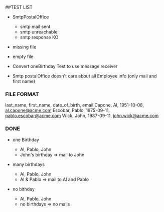 ##TEST LIST

- SmtpPostalOffice
    - smtp mail sent
    - smtp unreachable
    - smtp response KO

- missing file
- empty file

- Convert oneBirthday Test to use message receiver
- Smtp postalOffice doesn't care about all Employee info (only mail and first name)


### FILE FORMAT

last_name, first_name, date_of_birth, email
Capone, Al, 1951-10-08, al.capone@acme.com
Escobar, Pablo, 1975-09-11, pablo.escobar@acme.com
Wick, John, 1987-09-11, john.wick@acme.com


### DONE

- one Birthday
    - Al, Pablo, John
    - John's birthday => mail to John

- many birthdays
    - Al, Pablo, John
    - Al & Pablo  => mail to Al and Pablo

- no bithday
    - Al, Pablo, John
    - no birthdays => no mails
